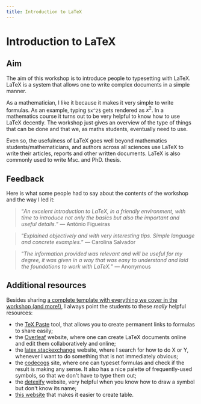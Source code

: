 ```yaml
---
title: Introduction to LaTeX
---
```


# Introduction to LaTeX

## Aim

The aim of this workshop is to introduce people to typesetting with LaTeX. LaTeX is a system that allows one to write complex documents in a simple manner.

As a mathematician, I like it because it makes it very simple to write formulas. As an example, typing `$x^2$` gets rendered as $x^2$.
In a mathematics course it turns out to be very helpful to know how to use LaTeX decently. The workshop just gives an overview of the type of things that can be done and that we, as maths students, eventually need to use.

Even so, the usefulness of LaTeX goes well beyond mathematics students/mathematicians, and authors across all sciences use LaTeX to write their articles, reports and other written documents.
LaTeX is also commonly used to write Msc. and PhD. thesis.

## Feedback

Here is what some people had to say about the contents of the workshop and the way I led it:

 > “*An excelent introduction to LaTeX, in a friendly environment, with time to introduce not only the basics but also the important and useful details.*”  &mdash; António Figueiras

<!-- -->

 > “*Explained objectively and with very interesting tips. Simple language and concrete examples.*”  &mdash; Carolina Salvador

<!-- -->

 > “*The information provided was relevant and will be useful for my degree, it was given in a way that was easy to understand and laid the foundations to work with LaTeX.*”  &mdash; Anonymous


## Additional resources

Besides sharing [a complete template with everything we cover in the workshop (and more!)][gh-doc], I always point the students to these _really_ helpful resources:

 - the [TeX Paste][texpaste] tool, that allows you to create permanent links to formulas to share easily;
 - the [Overleaf][overleaf] website, where one can create LaTeX documents online and edit them collaboratively and online;
 - the [latex.stackexchange][latexse] website, where I search for how to do X or Y, whenever I want to do something that is not immediately obvious;
 - the [codecogs][codecogs] site, where one can typeset formulas and check if the result is making any sense. It also has a nice palette of frequently-used symbols, so that we don't have to type them out;
 - the [detexify][detexify] website, very helpful when you know how to draw a symbol but don't know its name;
 - [this website][tables] that makes it easier to create table.

[texpaste]: https://mathspp.com/texpaste
[overleaf]: https://www.overleaf.com?r=ff360a64&rm=d&rs=b
[latexse]: https://tex.stackexchange.com/
[codecogs]: https://www.codecogs.com/latex/eqneditor.php
[detexify]: http://detexify.kirelabs.org/classify.html
[tables]: https://www.tablesgenerator.com/
[gh-doc]: https://github.com/RojerGS/workshops/tree/master/intro-latex
